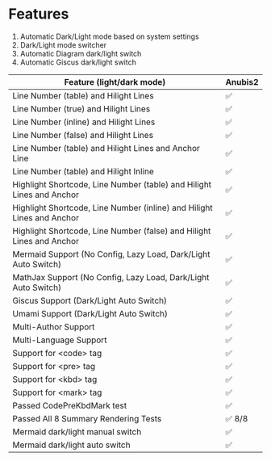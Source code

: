 # Features

1. Automatic Dark/Light mode based on system settings
2. Dark/Light mode switcher
3. Automatic Diagram dark/light switch
4. Automatic Giscus dark/light switch

| Feature (light/dark mode)                                              | Anubis2 |
| ---------------------------------------------------------------------- | ------- |
| Line Number (table) and Hilight Lines                                  | ✅       |
| Line Number (true) and Hilight Lines                                   | ✅       |
| Line Number (inline) and Hilight Lines                                 | ✅       |
| Line Number (false) and Hilight Lines                                  | ✅       |
| Line Number (table) and Hilight Lines and Anchor Line                  | ✅       |
| Line Number (table) and Hilight Inline                                 | ✅       |
| Highlight Shortcode, Line Number (table) and Hilight Lines and Anchor  | ✅       |
| Highlight Shortcode, Line Number (inline) and Hilight Lines and Anchor | ✅       |
| Highlight Shortcode, Line Number (false) and Hilight Lines and Anchor  | ✅       |
| Mermaid Support (No Config, Lazy Load, Dark/Light Auto Switch)         | ✅       |
| MathJax Support (No Config, Lazy Load, Dark/Light Auto Switch)         | ✅       |
| Giscus Support (Dark/Light Auto Switch)                                | ✅       |
| Umami Support (Dark/Light Auto Switch)                                 | ✅       |
| Multi-Author Support                                                   | ✅       |
| Multi-Language Support                                                 | ✅       |
| Support for \<code\> tag                                               | ✅       |
| Support for \<pre\> tag                                                | ✅       |
| Support for \<kbd\> tag                                                | ✅       |
| Support for \<mark\> tag                                               | ✅       |
| Passed CodePreKbdMark test                                             | ✅       |
| Passed All 8 Summary Rendering Tests                                   | ✅ 8/8   |
| Mermaid dark/light manual switch                                       | ✅       |
| Mermaid dark/light auto switch                                         | ✅       |
